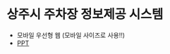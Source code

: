 # 상주시 주차장 정보제공 시스템
- 모바일 우선형 웹 (모바일 사이즈로 사용!!)
- [PPT](https://docs.google.com/presentation/d/14NBv8XrGgOAMdo_iwONQQMYGIzZJ9O9-/edit?usp=drive_link&ouid=115971863056044464988&rtpof=true&sd=true)

